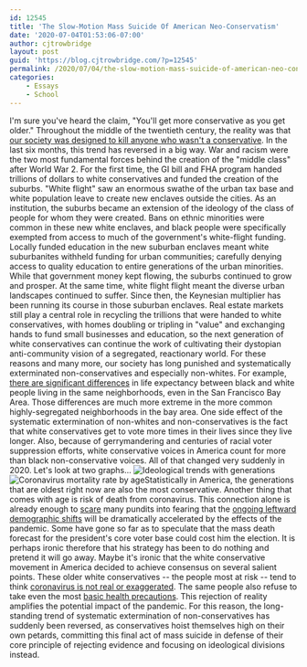 ```yaml
---
id: 12545
title: 'The Slow-Motion Mass Suicide Of American Neo-Conservatism'
date: '2020-07-04T01:53:06-07:00'
author: cjtrowbridge
layout: post
guid: 'https://blog.cjtrowbridge.com/?p=12545'
permalink: /2020/07/04/the-slow-motion-mass-suicide-of-american-neo-conservatism/
categories:
    - Essays
    - School
---
```


I'm sure you've heard the claim, "You'll get more conservative as you get older." Throughout the middle of the twentieth century, the reality was that [our society was designed to kill anyone who wasn't a conservative](https://nymag.com/intelligencer/2018/05/poor-people-often-dont-survive-to-become-seniors-who-vote.html). In the last six months, this trend has reversed in a big way. War and racism were the two most fundamental forces behind the creation of the "middle class" after World War 2. For the first time, the GI bill and FHA program handed trillions of dollars to white conservatives and funded the creation of the suburbs. "White flight" saw an enormous swathe of the urban tax base and white population leave to create new enclaves outside the cities. As an institution, the suburbs became an extension of the ideology of the class of people for whom they were created. Bans on ethnic minorities were common in these new white enclaves, and black people were specifically exempted from access to much of the government's white-flight funding. Locally funded education in the new suburban enclaves meant white suburbanites withheld funding for urban communities; carefully denying access to quality education to entire generations of the urban minorities. While that government money kept flowing, the suburbs continued to grow and prosper. At the same time, white flight flight meant the diverse urban landscapes continued to suffer. Since then, the Keynesian multiplier has been running its course in those suburban enclaves. Real estate markets still play a central role in recycling the trillions that were handed to white conservatives, with homes doubling or tripling in "value" and exchanging hands to fund small businesses and education, so the next generation of white conservatives can continue the work of cultivating their dystopian anti-community vision of a segregated, reactionary world. For these reasons and many more, our society has long punished and systematically exterminated non-conservatives and especially non-whites. For example, [there are significant differences](https://belonging.berkeley.edu/racial-segregation-san-francisco-bay-area-part-4) in life expectancy between black and white people living in the same neighborhoods, even in the San Francisco Bay Area. Those differences are much more extreme in the more common highly-segregated neighborhoods in the bay area. One side effect of the systematic extermination of non-whites and non-conservatives is the fact that white conservatives get to vote more times in their lives since they live longer. Also, because of gerrymandering and centuries of racial voter suppression efforts, white conservative voices in America count for more than black non-conservative voices. All of that changed very suddenly in 2020. Let's look at two graphs... ![Ideological trends with generations](https://blog.cjtrowbridge.com/wp-content/uploads/2020/07/Ideological-trends-with-generations-1-1.png)![Coronavirus mortality rate by age](https://blog.cjtrowbridge.com/wp-content/uploads/2020/07/Coronavirus-mortality-rate-by-age-1-1.jpg)Statistically in America, the generations that are oldest right now are also the most conservative. Another thing that comes with age is risk of death from coronavirus. This connection alone is already enough to [scare](https://www.insider.com/covid-19-coronavirus-threat-boomers-fox-news-trump-2020-2) many pundits into fearing that the [ongoing leftward demographic shifts](https://www.pewresearch.org/fact-tank/2016/01/27/the-demographic-trends-shaping-american-politics-in-2016-and-beyond/) will be dramatically accelerated by the effects of the pandemic. Some have gone so far as to speculate that the mass death forecast for the president's core voter base could cost him the election. It is perhaps ironic therefore that his strategy has been to do nothing and pretend it will go away. Maybe it's ironic that the white conservative movement in America decided to achieve consensus on several salient points. These older white conservatives -- the people most at risk -- tend to think [coronavirus is not real or exaggerated](https://www.economist.com/international/2020/06/03/fake-news-is-fooling-more-conservatives-than-liberals-why). The same people also refuse to take even the most [basic health precautions](https://www.vox.com/2020/5/13/21257181/coronavirus-masks-trump-republicans-culture-war). This rejection of reality amplifies the potential impact of the pandemic. For this reason, the long-standing trend of systematic extermination of non-conservatives has suddenly been reversed, as conservatives hoist themselves high on their own petards, committing this final act of mass suicide in defense of their core principle of rejecting evidence and focusing on ideological divisions instead.